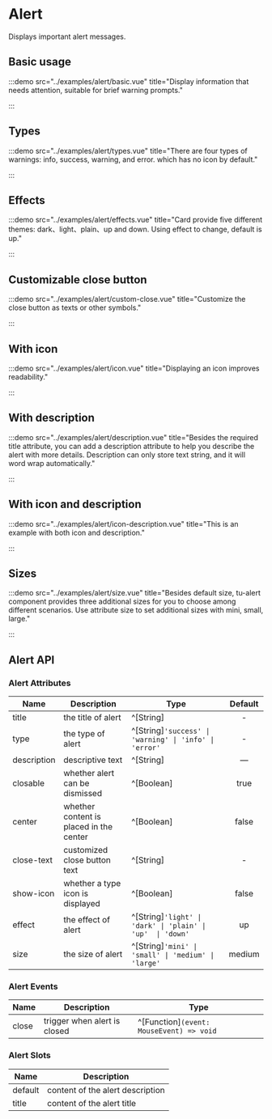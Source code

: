 # Alert

Displays important alert messages.

## Basic usage

:::demo src="../examples/alert/basic.vue" title="Display information that needs attention, suitable for brief warning prompts."

:::

## Types

:::demo src="../examples/alert/types.vue" title="There are four types of warnings: info, success, warning, and error. which has no icon by default."

:::

## Effects

:::demo src="../examples/alert/effects.vue" title="Card provide five different themes: dark、light、plain、up and down. Using effect to change, default is up."

:::

## Customizable close button

:::demo src="../examples/alert/custom-close.vue" title="Customize the close button as texts or other symbols."

:::

## With icon

:::demo src="../examples/alert/icon.vue" title="Displaying an icon improves readability."

:::

## With description

:::demo src="../examples/alert/description.vue" title="Besides the required title attribute, you can add a description attribute to help you describe the alert with more details. Description can only store text string, and it will word wrap automatically."

:::

## With icon and description

:::demo src="../examples/alert/icon-description.vue" title="This is an example with both icon and description."

:::

## Sizes

:::demo src="../examples/alert/size.vue" title="Besides default size, tu-alert component provides three additional sizes for you to choose among different scenarios. Use attribute size to set additional sizes with mini, small, large."

:::

## Alert API

### Alert Attributes

| Name | Description | Type | Default |
| ------ | ---- | ---- | :----: |
| title | the title of alert | ^[String] | - |
| type | the type of alert | ^[String]`'success' \| 'warning' \| 'info' \| 'error'` | - |
| description | descriptive text | ^[String] | —         |
| closable | whether alert can be dismissed | ^[Boolean] | true |
| center | whether content is placed in the center | ^[Boolean] | false |
| close-text | customized close button text | ^[String] | - |
| show-icon | whether a type icon is displayed | ^[Boolean] | false |
| effect | the effect of alert | ^[String]`'light' \| 'dark' \| 'plain' \| 'up'  \| 'down'` | up |
| size | the size of alert | ^[String]`'mini' \| 'small' \| 'medium' \| 'large'` | medium |

### Alert Events

| Name | Description | Type |
| ------ | ---- | ---- |
| close | trigger when alert is closed | ^[Function]`(event: MouseEvent) => void` |

### Alert Slots

| Name | Description |
| ------ | ---- |
| default | content of the alert description |
| title | content of the alert title |
